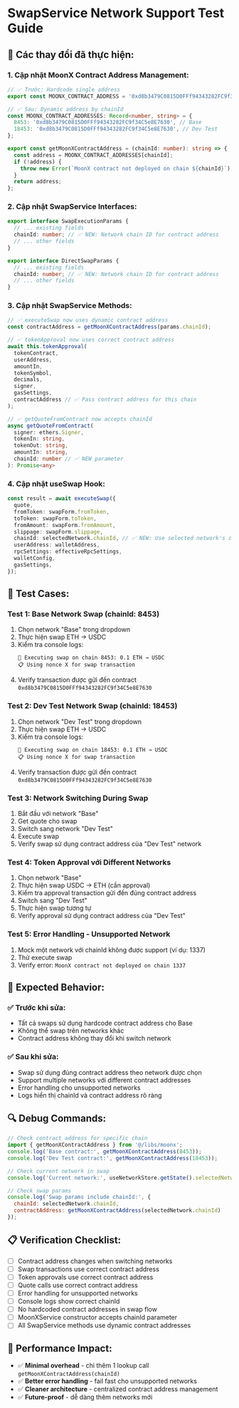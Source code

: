 # SwapService Network Support Test Guide

## 🔧 **Các thay đổi đã thực hiện:**

### **1. Cập nhật MoonX Contract Address Management:**
```typescript
// ✅ Trước: Hardcode single address
export const MOONX_CONTRACT_ADDRESS = '0xd8b3479C0815D0FFf94343282FC9f34C5e8E7630';

// ✅ Sau: Dynamic address by chainId
const MOONX_CONTRACT_ADDRESSES: Record<number, string> = {
  8453: '0xd8b3479C0815D0FFf94343282FC9f34C5e8E7630', // Base
  18453: '0xd8b3479C0815D0FFf94343282FC9f34C5e8E7630', // Dev Test
};

export const getMoonXContractAddress = (chainId: number): string => {
  const address = MOONX_CONTRACT_ADDRESSES[chainId];
  if (!address) {
    throw new Error(`MoonX contract not deployed on chain ${chainId}`);
  }
  return address;
};
```

### **2. Cập nhật SwapService Interfaces:**
```typescript
export interface SwapExecutionParams {
  // ... existing fields
  chainId: number; // ✅ NEW: Network chain ID for contract address
  // ... other fields
}

export interface DirectSwapParams {
  // ... existing fields  
  chainId: number; // ✅ NEW: Network chain ID for contract address
  // ... other fields
}
```

### **3. Cập nhật SwapService Methods:**
```typescript
// ✅ executeSwap now uses dynamic contract address
const contractAddress = getMoonXContractAddress(params.chainId);

// ✅ tokenApproval now uses correct contract address
await this.tokenApproval(
  tokenContract,
  userAddress,
  amountIn,
  tokenSymbol,
  decimals,
  signer,
  gasSettings,
  contractAddress // ✅ Pass contract address for this chain
);

// ✅ getQuoteFromContract now accepts chainId
async getQuoteFromContract(
  signer: ethers.Signer,
  tokenIn: string,
  tokenOut: string,
  amountIn: string,
  chainId: number // ✅ NEW parameter
): Promise<any>
```

### **4. Cập nhật useSwap Hook:**
```typescript
const result = await executeSwap({
  quote,
  fromToken: swapForm.fromToken,
  toToken: swapForm.toToken,
  fromAmount: swapForm.fromAmount,
  slippage: swapForm.slippage,
  chainId: selectedNetwork.chainId, // ✅ NEW: Use selected network's chainId
  userAddress: walletAddress,
  rpcSettings: effectiveRpcSettings,
  walletConfig,
  gasSettings,
});
```

## 🧪 **Test Cases:**

### **Test 1: Base Network Swap (chainId: 8453)**
1. Chọn network "Base" trong dropdown
2. Thực hiện swap ETH → USDC
3. Kiểm tra console logs:
   ```
   🔄 Executing swap on chain 8453: 0.1 ETH → USDC
   📋 Using nonce X for swap transaction
   ```
4. Verify transaction được gửi đến contract `0xd8b3479C0815D0FFf94343282FC9f34C5e8E7630`

### **Test 2: Dev Test Network Swap (chainId: 18453)**
1. Chọn network "Dev Test" trong dropdown
2. Thực hiện swap ETH → USDC
3. Kiểm tra console logs:
   ```
   🔄 Executing swap on chain 18453: 0.1 ETH → USDC
   📋 Using nonce X for swap transaction
   ```
4. Verify transaction được gửi đến contract `0xd8b3479C0815D0FFf94343282FC9f34C5e8E7630`

### **Test 3: Network Switching During Swap**
1. Bắt đầu với network "Base"
2. Get quote cho swap
3. Switch sang network "Dev Test"
4. Execute swap
5. Verify swap sử dụng contract address của "Dev Test" network

### **Test 4: Token Approval với Different Networks**
1. Chọn network "Base"
2. Thực hiện swap USDC → ETH (cần approval)
3. Kiểm tra approval transaction gửi đến đúng contract address
4. Switch sang "Dev Test"
5. Thực hiện swap tương tự
6. Verify approval sử dụng contract address của "Dev Test"

### **Test 5: Error Handling - Unsupported Network**
1. Mock một network với chainId không được support (ví dụ: 1337)
2. Thử execute swap
3. Verify error: `MoonX contract not deployed on chain 1337`

## 🎯 **Expected Behavior:**

### **✅ Trước khi sửa:**
- Tất cả swaps sử dụng hardcode contract address cho Base
- Không thể swap trên networks khác
- Contract address không thay đổi khi switch network

### **✅ Sau khi sửa:**
- Swap sử dụng đúng contract address theo network được chọn
- Support multiple networks với different contract addresses
- Error handling cho unsupported networks
- Logs hiển thị chainId và contract address rõ ràng

## 🔍 **Debug Commands:**

```javascript
// Check contract address for specific chain
import { getMoonXContractAddress } from '@/libs/moonx';
console.log('Base contract:', getMoonXContractAddress(8453));
console.log('Dev Test contract:', getMoonXContractAddress(18453));

// Check current network in swap
console.log('Current network:', useNetworkStore.getState().selectedNetwork);

// Check swap params
console.log('Swap params include chainId:', {
  chainId: selectedNetwork.chainId,
  contractAddress: getMoonXContractAddress(selectedNetwork.chainId)
});
```

## 📋 **Verification Checklist:**

- [ ] Contract address changes when switching networks
- [ ] Swap transactions use correct contract address
- [ ] Token approvals use correct contract address  
- [ ] Quote calls use correct contract address
- [ ] Error handling for unsupported networks
- [ ] Console logs show correct chainId
- [ ] No hardcoded contract addresses in swap flow
- [ ] MoonXService constructor accepts chainId parameter
- [ ] All SwapService methods use dynamic contract addresses

## 🚀 **Performance Impact:**

- ✅ **Minimal overhead** - chỉ thêm 1 lookup call `getMoonXContractAddress(chainId)`
- ✅ **Better error handling** - fail fast cho unsupported networks
- ✅ **Cleaner architecture** - centralized contract address management
- ✅ **Future-proof** - dễ dàng thêm networks mới
